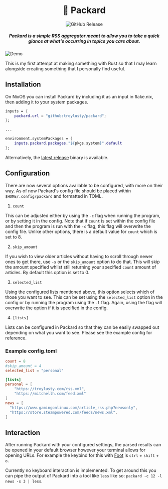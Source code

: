 <div align="center">
  <h1>️📰 Packard</h1>
  <img alt="GitHub Release" src="https://img.shields.io/github/v/release/troylusty/packard">
  <h5>Packard is a simple RSS aggregator meant to allow you to take a quick glance at what's occurring in topics you care about.</h5>
</div>

![Demo](https://github.com/user-attachments/assets/439f34ef-5c33-4bd1-bce1-1f0fa549794f)

This is my first attempt at making something with Rust so that I may learn alongside creating something that I personally find useful.

## Installation

On NixOS you can install Packard by including it as an input in flake.nix, then adding it to your system packages.

```nix
inputs = {
    packard.url = "github:troylusty/packard";
};

...

environment.systemPackages = {
    inputs.packard.packages."${pkgs.system}".default
};
```

Alternatively, the [latest release](https://github.com/troylusty/packard/releases/latest) binary is available.

## Configuration

There are now several options available to be configured, with more on their way. As of now Packard's config file should be placed within `$HOME/.config/packard` and formatted in TOML.

1. `count`

This can be adjusted either by using the `-c` flag when running the program, or by setting it in the config. Note that if `count` is set within the config file and then the program is run with the `-c` flag, this flag will overwrite the config file. Unlike other options, there is a default value for `count` which is set to 8.

2. `skip_amount`

If you wish to view older articles without having to scroll through newer ones to get there, use `-s` or the `skip_amount` option to do that. This will skip the amount specified whilst still returning your specified `count` amount of articles. By default this option is set to 0.

3. `selected_list`

Using the configured lists mentioned above, this option selects which of those you want to see. This can be set using the `selected_list` option in the config or by running the program using the `-l` flag. Again, using the flag will overwrite the option if it is specified in the config.

4. `[lists]`

Lists can be configured in Packard so that they can be easily swapped out depending on what you want to see. Please see the example config for reference.

### Example config.toml

```toml
count = 8
#skip_amount = 4
selected_list = "personal"

[lists]
personal = [
    "https://troylusty.com/rss.xml",
    "https://mitchellh.com/feed.xml"
]
news = [
  "https://www.gamingonlinux.com/article_rss.php?newsonly",
  "https://store.steampowered.com/feeds/news.xml",
]
```

## Interaction

After running Packard with your configured settings, the parsed results can be opened in your default browser however your terminal allows for opening URLs. For example the keybind for this with [Foot](https://codeberg.org/dnkl/foot#urls) is `ctrl` + `shift` + `o`.

Currently no keyboard interaction is implemented. To get around this you can pipe the output of Packard into a tool like `less` like so: `packard -c 12 -l news -s 3 | less`.
